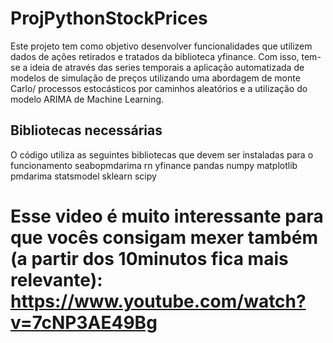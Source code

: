 # ProjPythonStockPrices
Este projeto tem como objetivo desenvolver funcionalidades que utilizem dados de ações retirados e tratados da biblioteca
yfinance. Com isso, tem-se a ideia de através das series temporais a aplicação automatizada de modelos de simulação 
de preços utilizando uma abordagem de monte Carlo/ processos estocásticos por caminhos aleatórios e a utilização do modelo ARIMA de Machine Learning.

## Bibliotecas necessárias
O código utiliza as seguintes bibliotecas que devem ser instaladas para o funcionamento
 seabopmdarima rn 
 yfinance
 pandas 
 numpy
 matplotlib
 pmdarima 
 statsmodel
 sklearn
 scipy

# Esse video é muito interessante para que vocês consigam mexer também (a partir dos 10minutos fica mais relevante): https://www.youtube.com/watch?v=7cNP3AE49Bg 
# 
#
#
#
#
